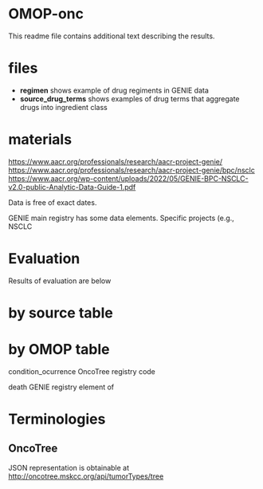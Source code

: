 # OMOP-onc

This readme file contains additional text describing the results.

# files
- **regimen** shows example of drug regiments in GENIE data
- **source_drug_terms** shows examples of drug terms that aggregate drugs into ingredient class

# materials
https://www.aacr.org/professionals/research/aacr-project-genie/
https://www.aacr.org/professionals/research/aacr-project-genie/bpc/nsclc
https://www.aacr.org/wp-content/uploads/2022/05/GENIE-BPC-NSCLC-v2.0-public-Analytic-Data-Guide-1.pdf 

Data is free of exact dates.

GENIE main registry has some data elements.
Specific projects (e.g., NSCLC


# Evaluation
Results of evaluation are below

# by source table


# by OMOP table

condition_ocurrence
OncoTree registry code

death
GENIE registry element of 


# Terminologies

## OncoTree
JSON representation is obtainable at http://oncotree.mskcc.org/api/tumorTypes/tree

